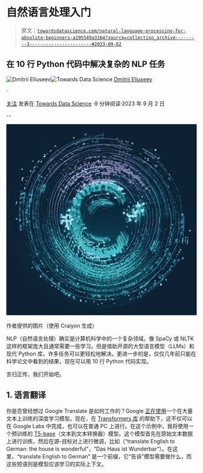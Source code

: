 # 自然语言处理入门

> 原文：[`towardsdatascience.com/natural-language-processing-for-absolute-beginners-a195549a3164?source=collection_archive---------3-----------------------#2023-09-02`](https://towardsdatascience.com/natural-language-processing-for-absolute-beginners-a195549a3164?source=collection_archive---------3-----------------------#2023-09-02)

## 在 10 行 Python 代码中解决复杂的 NLP 任务

[](https://dmitryelj.medium.com/?source=post_page-----a195549a3164--------------------------------)![Dmitrii Eliuseev](https://dmitryelj.medium.com/?source=post_page-----a195549a3164--------------------------------)[](https://towardsdatascience.com/?source=post_page-----a195549a3164--------------------------------)![Towards Data Science](https://towardsdatascience.com/?source=post_page-----a195549a3164--------------------------------) [Dmitrii Eliuseev](https://dmitryelj.medium.com/?source=post_page-----a195549a3164--------------------------------)

·

[关注](https://medium.com/m/signin?actionUrl=https%3A%2F%2Fmedium.com%2F_%2Fsubscribe%2Fuser%2F65c1f6ba75db&operation=register&redirect=https%3A%2F%2Ftowardsdatascience.com%2Fnatural-language-processing-for-absolute-beginners-a195549a3164&user=Dmitrii+Eliuseev&userId=65c1f6ba75db&source=post_page-65c1f6ba75db----a195549a3164---------------------post_header-----------) 发表在 [Towards Data Science](https://towardsdatascience.com/?source=post_page-----a195549a3164--------------------------------) ·9 分钟阅读·2023 年 9 月 2 日[](https://medium.com/m/signin?actionUrl=https%3A%2F%2Fmedium.com%2F_%2Fvote%2Ftowards-data-science%2Fa195549a3164&operation=register&redirect=https%3A%2F%2Ftowardsdatascience.com%2Fnatural-language-processing-for-absolute-beginners-a195549a3164&user=Dmitrii+Eliuseev&userId=65c1f6ba75db&source=-----a195549a3164---------------------clap_footer-----------)

--

[](https://medium.com/m/signin?actionUrl=https%3A%2F%2Fmedium.com%2F_%2Fbookmark%2Fp%2Fa195549a3164&operation=register&redirect=https%3A%2F%2Ftowardsdatascience.com%2Fnatural-language-processing-for-absolute-beginners-a195549a3164&source=-----a195549a3164---------------------bookmark_footer-----------)![](img/bc90b1586db7d9db3689cfb34615b58a.png)

作者提供的图片（使用 Craiyon 生成）

NLP（自然语言处理）确实是计算机科学中的一个复杂领域。像 SpaCy 或 NLTK 这样的框架庞大且通常需要一些学习。但是借助开源的大型语言模型（LLMs）和现代 Python 库，许多任务可以更轻松地解决。更进一步的是，仅仅几年前只能在科学论文中看到的结果，现在可以用 10 行 Python 代码实现。

言归正传，我们开始吧。

## 1\. 语言翻译

你是否曾经想过 Google Translate 是如何工作的？Google [正在使用](https://blog.research.google/2020/06/recent-advances-in-google-translate.html)一个在大量文本上训练的深度学习模型。现在，在 [Transformers 库](https://huggingface.co/docs/transformers/index) 的帮助下，这不仅可以在 Google Labs 中完成，也可以在普通 PC 上进行。在这个示例中，我将使用一个预训练的 [T5-base](https://huggingface.co/t5-base)（文本到文本转换器）模型。这个模型首先在原始文本数据上进行训练，然后在源-目标对上进行微调，比如（“translate English to German: the house is wonderful”，“Das Haus ist Wunderbar”）。在这里，“translate English to German” 是一个前缀，它“告诉”模型需要做什么，而这些短语则是模型应该学习的实际上下文。
